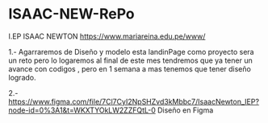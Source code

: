 # ISAAC-NEW-RePo
I.EP ISAAC NEWTON
https://www.mariareina.edu.pe/www/

1.- Agarraremos de Diseño y modelo esta landinPage como proyecto sera un reto pero lo logaremos al final de este mes tendremos que ya tener un avance con codigos , pero en 1 semana a mas tenemos que tener diseño logrado.

2.-https://www.figma.com/file/7Cl7CyI2NpSHZvd3kMbbc7/IsaacNewton_IEP?node-id=0%3A1&t=WKXTYOkLW2ZZFQtL-0
Diseño en Figma
